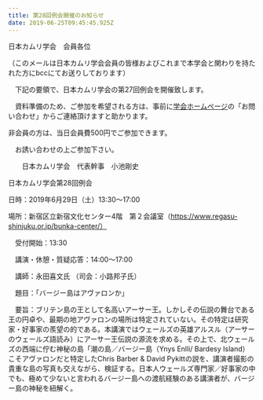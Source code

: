 ```yaml
---
title: 第28回例会開催のお知らせ
date: 2019-06-25T09:45:45.925Z
---
```

日本カムリ学会　会員各位

（このメールは日本カムリ学会会員の皆様およびこれまで本学会と関わりを持たれた方にbccにてお送りしております） 

　下記の要領で、日本カムリ学会の第27回例会を開催致します。

　資料準備のため、ご参加を希望される方は、事前に[学会ホームページ](https://nihon-cymru-wales-gakkai.com/)の「お問い合わせ」からご連絡頂けますと助かります。  

非会員の方は、当日会員費500円でご参加できます。

　お誘い合わせの上ご参加下さい。

　　日本カムリ学会　代表幹事　小池剛史

日本カムリ学会第28回例会

日時：2019年6月29日（土）13:30～17:00

場所：新宿区立新宿文化センター4階　第２会議室（https://www.regasu-shinjuku.or.jp/bunka-center/）

　受付開始：13:30

　講演・休憩・質疑応答：14:00～17:00

　講師：永田喜文氏
（司会：小路邦子氏）

　題目：「バージー島はアヴァロンか」

　要旨：ブリテン島の王として名高いアーサー王。しかしその伝説の舞台である王の円卓や、最期の地アヴァロンの場所は特定されていない。その特定は研究家・好事家の羨望の的である。本講演ではウェールズの英雄アルスル（アーサーのウェールズ語読み）にアーサー王伝説の源流を求める。その上で、北ウェールズの西端に佇む神秘の島「潮の島／バージー島（Ynys Enlli/ Bardesy Island）こそアヴァロンだと特定したChris Barber & David Pykittの説を、講演者撮影の貴重な島の写真も交えながら、検証する。日本人ウェールズ専門家／好事家の中でも、極めて少ないと言われるバージー島への渡航経験のある講演者が、バージー島の神秘を紐解く。
